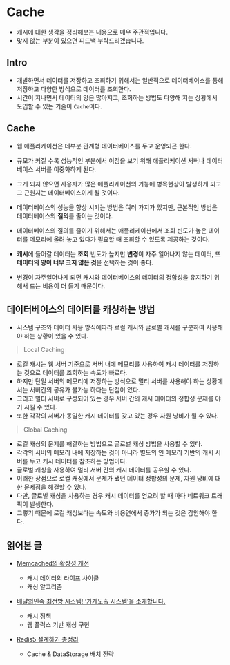 # Cache

- 캐시에 대한 생각을 정리해보는 내용으로 매우 주관적입니다.
- 맞지 않는 부분이 있으면 피드백 부탁드리겠습니다.

## Intro

- 개발하면서 데이터를 저장하고 조회하기 위해서는 일반적으로 데이터베이스를 통해 저장하고 다양한 방식으로 데이터를 조회한다.
- 시간이 지나면서 데이터의 양은 많아지고, 조회하는 방법도 다양해 지는 상황에서 도입할 수 있는 기술이 `Cache`이다.

## Cache

- 웹 애플리케이션은 데부분 관계형 데이터베이스를 두고 운영되곤 한다.
- 규모가 커질 수록 성능적인 부분에서 이점을 보기 위해 애플리케이션 서버나 데이터베이스 서버를 이중화하게 된다.
- 그게 되지 않으면 사용자가 많은 애플리케이션의 기능에 병목현상이 발생하게 되고 그 근원지는 데이터베이스이게 될 것이다.

- 데이터베이스의 성능을 향상 시키는 방법은 여러 가지가 있지만, 근본적인 방법은 데이터베이스의 **질의**를 줄이는 것이다.
- 데이터베이스의 질의를 줄이기 위해서는 애플리케이션에서 조회 빈도가 높은 데이터를 메모리에 올려 놓고 있다가 필요할 때 조회할 수 있도록 제공하는 것이다.
- **캐시**에 들어갈 데이터는 **조회** 빈도가 높지만 **변경**이 자주 일어나지 않는 데이터, 또 **데이터의 양이 너무 크지 않은 것**을 선택하는 것이 좋다.

- 변경이 자주일어나게 되면 캐시와 데이터베이스의 데이터의 정합성을 유지하기 위해서 드는 비용이 더 들기 때문이다.

## 데이터베이스의 데이터를 캐싱하는 방법

- 시스템 구조와 데이터 사용 방식에따라 로컬 캐시와 글로벌 캐시를 구분하여 사용해야 하는 상황이 있을 수 있다.

> Local Caching

- 로컬 캐시는 웹 서버 기준으로 서버 내에 메모리를 사용하여 캐시 데이터를 저장하는 것으로 데이터를 조회하는 속도가 빠르다.
- 하지만 단일 서버의 메모리에 저장하는 방식으로 멀티 서버를 사용해야 하는 상황에서는 서버간의 공유가 불가능 하다는 단점이 있다.
- 그리고 멀티 서버로 구성되어 있는 경우 서버 간의 캐시 데이터의 정합성 문제를 야기 시킬 수 있다.
- 또한 각각의 서버가 동일한 캐시 데이터를 갖고 있는 경우 자원 낭비가 될 수 있다.

> Global Caching

- 로컬 캐싱의 문제를 해결하는 방법으로 글로벌 캐싱 방법을 사용할 수 있다.
- 각각의 서버의 메모리 내에 저장하는 것이 아니라 별도의 인 메모리 기반의 캐시 서버를 두고 캐시 데이터를 참조하는 방법이다.
- 글로벌 캐싱을 사용하여 멀티 서버 간의 캐시 데이터를 공유할 수 있다.
- 이러한 장점으로 로컬 캐싱에서 문제가 됐던 데이터 정합성의 문제, 자원 낭비에 대한 문제점을 해결할 수 있다.
- 다만, 글로벌 캐싱을 사용하는 경우 캐시 데이터를 얻으려 할 때 마다 네트워크 트래픽이 발생한다.
- 그렇기 때문에 로컬 캐싱보다는 속도와 비용면에서 증가가 되는 것은 감안해야 한다.

## 읽어본 글

- [Memcached의 확장성 개선](https://d2.naver.com/helloworld/151047)
  - 캐시 데이터의 라이프 사이클
  - 캐싱 알고리즘

- [배달의민족 최전방 시스템! ‘가게노출 시스템’을 소개합니다.](https://techblog.woowahan.com/2667/)
    - 캐시 정책
    - 웹 플럭스 기반 캐싱 구현

- [Redis5 설계하기 총정리](https://waspro.tistory.com/697)
  - Cache & DataStorage 배치 전략
